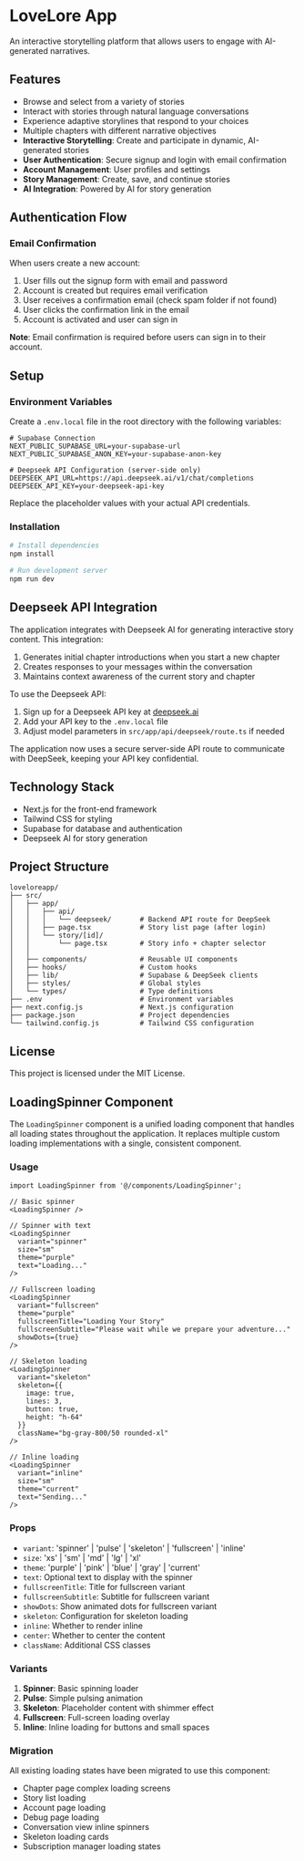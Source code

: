 # LoveLore App

An interactive storytelling platform that allows users to engage with AI-generated narratives.

## Features

- Browse and select from a variety of stories
- Interact with stories through natural language conversations
- Experience adaptive storylines that respond to your choices
- Multiple chapters with different narrative objectives
- **Interactive Storytelling**: Create and participate in dynamic, AI-generated stories
- **User Authentication**: Secure signup and login with email confirmation
- **Account Management**: User profiles and settings
- **Story Management**: Create, save, and continue stories
- **AI Integration**: Powered by AI for story generation

## Authentication Flow

### Email Confirmation
When users create a new account:
1. User fills out the signup form with email and password
2. Account is created but requires email verification
3. User receives a confirmation email (check spam folder if not found)
4. User clicks the confirmation link in the email
5. Account is activated and user can sign in

**Note**: Email confirmation is required before users can sign in to their account.

## Setup

### Environment Variables

Create a `.env.local` file in the root directory with the following variables:

```env
# Supabase Connection
NEXT_PUBLIC_SUPABASE_URL=your-supabase-url
NEXT_PUBLIC_SUPABASE_ANON_KEY=your-supabase-anon-key

# Deepseek API Configuration (server-side only)
DEEPSEEK_API_URL=https://api.deepseek.ai/v1/chat/completions
DEEPSEEK_API_KEY=your-deepseek-api-key
```

Replace the placeholder values with your actual API credentials.

### Installation

```bash
# Install dependencies
npm install

# Run development server
npm run dev
```

## Deepseek API Integration

The application integrates with Deepseek AI for generating interactive story content. This integration:

1. Generates initial chapter introductions when you start a new chapter
2. Creates responses to your messages within the conversation
3. Maintains context awareness of the current story and chapter

To use the Deepseek API:

1. Sign up for a Deepseek API key at [deepseek.ai](https://deepseek.ai)
2. Add your API key to the `.env.local` file
3. Adjust model parameters in `src/app/api/deepseek/route.ts` if needed

The application now uses a secure server-side API route to communicate with DeepSeek, keeping your API key confidential.

## Technology Stack

- Next.js for the front-end framework
- Tailwind CSS for styling
- Supabase for database and authentication
- Deepseek AI for story generation

## Project Structure

```
loveloreapp/
├── src/
│   ├── app/
│   │   ├── api/
│   │   │   └── deepseek/       # Backend API route for DeepSeek
│   │   ├── page.tsx            # Story list page (after login)
│   │   └── story/[id]/
│   │       └── page.tsx        # Story info + chapter selector
│   │   
│   ├── components/             # Reusable UI components
│   ├── hooks/                  # Custom hooks
│   ├── lib/                    # Supabase & DeepSeek clients
│   ├── styles/                 # Global styles
│   └── types/                  # Type definitions
├── .env                        # Environment variables
├── next.config.js              # Next.js configuration
├── package.json                # Project dependencies
└── tailwind.config.js          # Tailwind CSS configuration
```

## License

This project is licensed under the MIT License.

## LoadingSpinner Component

The `LoadingSpinner` component is a unified loading component that handles all loading states throughout the application. It replaces multiple custom loading implementations with a single, consistent component.

### Usage

```tsx
import LoadingSpinner from '@/components/LoadingSpinner';

// Basic spinner
<LoadingSpinner />

// Spinner with text
<LoadingSpinner 
  variant="spinner" 
  size="sm" 
  theme="purple" 
  text="Loading..." 
/>

// Fullscreen loading
<LoadingSpinner
  variant="fullscreen"
  theme="purple"
  fullscreenTitle="Loading Your Story"
  fullscreenSubtitle="Please wait while we prepare your adventure..."
  showDots={true}
/>

// Skeleton loading
<LoadingSpinner
  variant="skeleton"
  skeleton={{
    image: true,
    lines: 3,
    button: true,
    height: "h-64"
  }}
  className="bg-gray-800/50 rounded-xl"
/>

// Inline loading
<LoadingSpinner
  variant="inline"
  size="sm"
  theme="current"
  text="Sending..."
/>
```

### Props

- `variant`: 'spinner' | 'pulse' | 'skeleton' | 'fullscreen' | 'inline'
- `size`: 'xs' | 'sm' | 'md' | 'lg' | 'xl'
- `theme`: 'purple' | 'pink' | 'blue' | 'gray' | 'current'
- `text`: Optional text to display with the spinner
- `fullscreenTitle`: Title for fullscreen variant
- `fullscreenSubtitle`: Subtitle for fullscreen variant
- `showDots`: Show animated dots for fullscreen variant
- `skeleton`: Configuration for skeleton loading
- `inline`: Whether to render inline
- `center`: Whether to center the content
- `className`: Additional CSS classes

### Variants

1. **Spinner**: Basic spinning loader
2. **Pulse**: Simple pulsing animation
3. **Skeleton**: Placeholder content with shimmer effect
4. **Fullscreen**: Full-screen loading overlay
5. **Inline**: Inline loading for buttons and small spaces

### Migration

All existing loading states have been migrated to use this component:
- Chapter page complex loading screens
- Story list loading
- Account page loading
- Debug page loading
- Conversation view inline spinners
- Skeleton loading cards
- Subscription manager loading states 